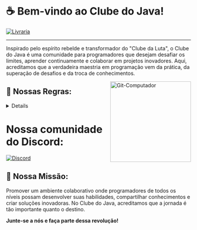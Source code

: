 # ☕ Bem-vindo ao Clube do Java! 

[![Livraria](https://img.shields.io/badge/Tech-Library-darkred)](https://clubedojava.tech/)


---

Inspirado pelo espírito rebelde e transformador do "Clube da Luta", o Clube do Java é uma comunidade para programadores que desejam desafiar os limites, aprender continuamente e colaborar em projetos inovadores. Aqui, acreditamos que a verdadeira maestria em programação vem da prática, da superação de desafios e da troca de conhecimentos.
<div>
  <img align="right" alt="Git-Computador" width="220" src="https://i.ibb.co/qYwCfzhV/cdjava.png"/>
  
</div>

## 📜 Nossas Regras:
<details>
1️⃣ **Primeira Regra do Clube do Java:** Fale sobre o Clube do Java. Compartilhe suas experiências, projetos e aprendizados.

2️⃣ **Segunda Regra do Clube do Java:** Fale sobre o Clube do Java. A comunidade cresce com a participação de todos.

3️⃣ **Terceira Regra do Clube do Java:** Se alguém desistir ou estiver sobrecarregado, ofereça suporte e encorajamento.

4️⃣ **Quarta Regra do Clube do Java:** Os desafios são oportunidades de aprendizado. Enfrente-os com coragem e criatividade.

5️⃣ **Quinta Regra do Clube do Java:** Colabore e contribua. O sucesso é alcançado através do esforço coletivo.

6️⃣ **Sexta Regra do Clube do Java:** Aprenda com os erros. Cada falha é uma lição valiosa.

7️⃣ **Sétima Regra do Clube do Java:** Adapte-se às mudanças. A tecnologia está em constante evolução.

8️⃣ **Oitava e Última Regra do Clube do Java:** Divirta-se e celebre cada conquista, grande ou pequena.

---
</details>

# Nossa comunidade do Discord:
[![Discord](https://img.shields.io/badge/Discord-0077B5?style=for-the-badge&logo=linkedin&logoColor=white)](https://discord.gg/msjsG55MGn)


## 🎯 Nossa Missão:

Promover um ambiente colaborativo onde programadores de todos os níveis possam desenvolver suas habilidades, compartilhar conhecimentos e criar soluções inovadoras. No Clube do Java, acreditamos que a jornada é tão importante quanto o destino. 

**Junte-se a nós e faça parte dessa revolução!**
